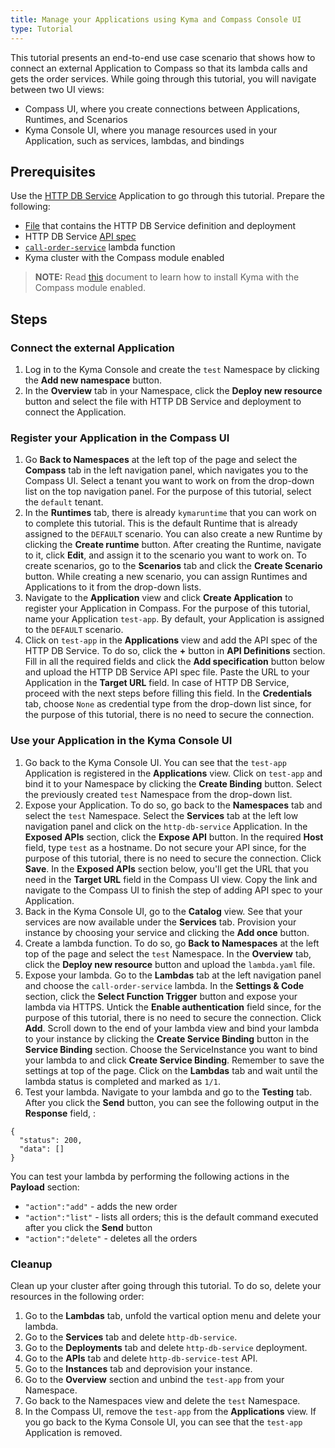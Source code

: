 ```yaml
---
title: Manage your Applications using Kyma and Compass Console UI
type: Tutorial
---
```


This tutorial presents an end-to-end use case scenario that shows how to connect an external Application to Compass so that its lambda calls and gets the order services. While going through this tutorial, you will navigate between two UI views:
- Compass UI, where you create connections between Applications, Runtimes, and Scenarios
- Kyma Console UI, where you manage resources used in your Application, such as services, lambdas, and bindings

## Prerequisites

Use the [HTTP DB Service](https://github.com/kyma-project/examples/tree/master/http-db-service) Application to go through this tutorial. Prepare the following:
- [File](./assets/http-db-service-deployment.yaml) that contains the HTTP DB Service definition and deployment
- HTTP DB Service [API spec](./assets/http-db-api-spec.yaml)
- [`call-order-service`](./assets/lambda.yaml) lambda function
- Kyma cluster with the Compass module enabled

>**NOTE:** Read [this](#installation-enable-compass-in-kyma-compass-as-a-central-management-plane) document to learn how to install Kyma with the Compass module enabled.

## Steps

### Connect the external Application

1. Log in to the Kyma Console and create the `test` Namespace by clicking the **Add new namespace** button.
2. In the **Overview** tab in your Namespace, click the **Deploy new resource** button and select the file with HTTP DB Service and deployment to connect the Application.

### Register your Application in the Compass UI

1. Go **Back to Namespaces** at the left top of the page and select the **Compass** tab in the left navigation panel, which navigates you to the Compass UI. Select a tenant you want to work on from the drop-down list on the top navigation panel. For the purpose of this tutorial, select the `default` tenant.
2. In the **Runtimes** tab, there is already `kymaruntime` that you can work on to complete this tutorial. This is the default Runtime that is already assigned to the `DEFAULT` scenario. You can also create a new Runtime by clicking the **Create runtime** button. After creating the Runtime, navigate to it, click **Edit**, and assign it to the scenario you want to work on. To create scenarios, go to the **Scenarios** tab and click the **Create Scenario** button. While creating a new scenario, you can assign Runtimes and Applications to it from the drop-down lists.
3. Navigate to the **Application** view and click **Create Application** to register your Application in Compass. For the purpose of this tutorial, name your Application `test-app`. By default, your Application is assigned to the `DEFAULT` scenario.
4. Click on `test-app` in the **Applications** view and add the API spec of the HTTP DB Service. To do so, click the **+** button in **API Definitions** section. Fill in all the required fields and click the **Add specification** button below and upload the HTTP DB Service API spec file. Paste the URL to your Application in the **Target URL** field. In case of HTTP DB Service, proceed with the next steps before filling this field. In the **Credentials** tab, choose `None` as credential type from the drop-down list since, for the purpose of this tutorial, there is no need to secure the connection.

### Use your Application in the Kyma Console UI

1. Go back to the Kyma Console UI. You can see that the `test-app` Application is registered in the **Applications** view. Click on `test-app` and bind it to your Namespace by clicking the  **Create Binding** button. Select the previously created `test` Namespace from the drop-down list.
2. Expose your Application. To do so, go back to the **Namespaces** tab and select the `test` Namespace. Select the **Services** tab at the left low navigation panel and click on the `http-db-service` Application. In the **Exposed APIs** section, click the **Expose API** button. In the required **Host** field, type `test` as a hostname. Do not secure your API since, for the purpose of this tutorial, there is no need to secure the connection. Click **Save**. In the **Exposed APIs** section below, you'll get the URL that you need in the **Target URL** field in the Compass UI view. Copy the link and navigate to the Compass UI to finish the step of adding API spec to your Application.
3. Back in the Kyma Console UI, go to the **Catalog** view. See that your services are now available under the **Services** tab. Provision your instance by choosing your service and clicking the **Add once** button.
4. Create a lambda function. To do so, go **Back to Namespaces** at the left top of the page and select the `test` Namespace. In the **Overview** tab, click the **Deploy new resource** button and upload the `lambda.yaml` file.
5. Expose your lambda. Go to the **Lambdas** tab at the left navigation panel and choose the `call-order-service` lambda. In the **Settings & Code** section, click the **Select Function Trigger** button and expose your lambda via HTTPS. Untick the **Enable authentication** field since, for the purpose of this tutorial, there is no need to secure the connection. Click **Add**. Scroll down to the end of your lambda view and bind your lambda to your instance by clicking the **Create Service Binding** button in the **Service Binding** section. Choose the ServiceInstance you want to bind your lambda to and click **Create Service Binding**. Remember to save the settings at top of the page. Click on the **Lambdas** tab and wait until the lambda status is completed and marked as `1/1`.  
6. Test your lambda. Navigate to your lambda and go to the **Testing** tab. After you click the **Send** button, you can see the following output in the **Response** field, :
```
{
  "status": 200,
  "data": []
}
```
You can test your lambda by performing the following actions in the **Payload** section:
  - `"action":"add"` - adds the new order
  - `"action":"list"` - lists all orders; this is the default command executed after you click the **Send** button
  - `"action":"delete"` - deletes all the orders

### Cleanup

Clean up your cluster after going through this tutorial. To do so, delete your resources in the following order:
1. Go to the **Lambdas** tab, unfold the vartical option menu and delete your lambda.
2. Go to the **Services** tab and delete `http-db-service`.
3. Go to the **Deployments** tab and delete `http-db-service` deployment.
4. Go to the **APIs** tab and delete `http-db-service-test` API.
5. Go to the **Instances** tab and deprovision your instance.
6. Go to the **Overview** section and unbind the `test-app` from your Namespace.
7. Go back to the Namespaces view and delete the `test` Namespace.
8. In the Compass UI, remove the `test-app` from the **Applications** view. If you go back to the Kyma Console UI, you can see that the `test-app` Application is removed.
